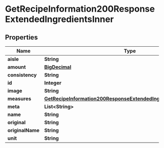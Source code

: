

# GetRecipeInformation200ResponseExtendedIngredientsInner

## Properties

Name | Type | Description | Notes
------------ | ------------- | ------------- | -------------
**aisle** | **String** |  | 
**amount** | [**BigDecimal**](BigDecimal.md) |  | 
**consistency** | **String** |  | 
**id** | **Integer** |  | 
**image** | **String** |  | 
**measures** | [**GetRecipeInformation200ResponseExtendedIngredientsInnerMeasures**](GetRecipeInformation200ResponseExtendedIngredientsInnerMeasures.md) |  |  [optional]
**meta** | **List&lt;String&gt;** |  |  [optional]
**name** | **String** |  | 
**original** | **String** |  | 
**originalName** | **String** |  | 
**unit** | **String** |  | 




